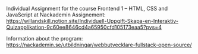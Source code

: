 Individual Assignment for the course Frontend 1 – HTML, CSS and JavaScript at Nackademin
Assignement: https://willandskill.notion.site/Individuell-Uppgift-Skapa-en-Interaktiv-Quizapplikation-9c60ee8646cd4a65950cfd105173eaa5?pvs=4 

Information about the program: https://nackademin.se/utbildningar/webbutvecklare-fullstack-open-source/
